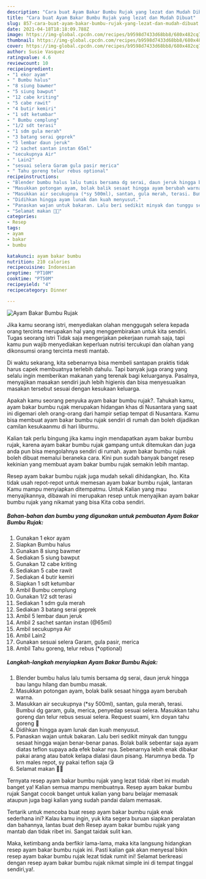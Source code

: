 ```yaml
---
description: "Cara buat Ayam Bakar Bumbu Rujak yang lezat dan Mudah Dibuat"
title: "Cara buat Ayam Bakar Bumbu Rujak yang lezat dan Mudah Dibuat"
slug: 857-cara-buat-ayam-bakar-bumbu-rujak-yang-lezat-dan-mudah-dibuat
date: 2021-04-18T18:18:09.788Z
image: https://img-global.cpcdn.com/recipes/b9598d7433d68bb8/680x482cq70/ayam-bakar-bumbu-rujak-foto-resep-utama.jpg
thumbnail: https://img-global.cpcdn.com/recipes/b9598d7433d68bb8/680x482cq70/ayam-bakar-bumbu-rujak-foto-resep-utama.jpg
cover: https://img-global.cpcdn.com/recipes/b9598d7433d68bb8/680x482cq70/ayam-bakar-bumbu-rujak-foto-resep-utama.jpg
author: Susie Vasquez
ratingvalue: 4.6
reviewcount: 10
recipeingredient:
- "1 ekor ayam"
- " Bumbu halus"
- "8 siung bawmer"
- "5 siung bawput"
- "12 cabe kriting"
- "5 cabe rawit"
- "4 butir kemiri"
- "1 sdt ketumbar"
- " Bumbu cemplung"
- "1/2 sdt terasi"
- "1 sdm gula merah"
- "3 batang serai geprek"
- "5 lembar daun jeruk"
- "2 sachet santan instan 65ml"
- "secukupnya Air"
- " Lain2"
- "sesuai selera Garam gula pasir merica"
- " Tahu goreng telur rebus optional"
recipeinstructions:
- "Blender bumbu halus lalu tumis bersama dg serai, daun jeruk hingga bau langu hilang dan bumbu masak."
- "Masukkan potongan ayam, bolak balik sesaat hingga ayam berubah warna."
- "Masukkan air secukupnya (*sy 500ml), santan, gula merah, terasi. Bumbui dg garam, gula, merica, penyedap sesuai selera. Masukkan tahu goreng dan telur rebus sesuai selera. Request suami, krn doyan tahu goreng 🤭"
- "Didihkan hingga ayam lunak dan kuah menyusut."
- "Panaskan wajan untuk bakaran. Lalu beri sedikit minyak dan tunggu sesaat hingga wajan benar-benar panas. Bolak balik sebentar saja ayam diatas teflon supaya ada efek bakar nya. Sebenarnya lebih enak dibakar pakai arang atau batok kelapa dialasi daun pisang. Harumnya beda. Tp krn males repot, sy pakai teflon saja 😘"
- "Selamat makan 🍚🍗"
categories:
- Resep
tags:
- ayam
- bakar
- bumbu

katakunci: ayam bakar bumbu 
nutrition: 210 calories
recipecuisine: Indonesian
preptime: "PT10M"
cooktime: "PT50M"
recipeyield: "4"
recipecategory: Dinner

---
```



![Ayam Bakar Bumbu Rujak](https://img-global.cpcdn.com/recipes/b9598d7433d68bb8/680x482cq70/ayam-bakar-bumbu-rujak-foto-resep-utama.jpg)

Jika kamu seorang istri, menyediakan olahan menggugah selera kepada orang tercinta merupakan hal yang menggembirakan untuk kita sendiri. Tugas seorang istri Tidak saja mengerjakan pekerjaan rumah saja, tapi kamu pun wajib menyediakan keperluan nutrisi tercukupi dan olahan yang dikonsumsi orang tercinta mesti mantab.

Di waktu  sekarang, kita sebenarnya bisa membeli santapan praktis tidak harus capek membuatnya terlebih dahulu. Tapi banyak juga orang yang selalu ingin memberikan makanan yang terenak bagi keluarganya. Pasalnya, menyajikan masakan sendiri jauh lebih higienis dan bisa menyesuaikan masakan tersebut sesuai dengan kesukaan keluarga. 



Apakah kamu seorang penyuka ayam bakar bumbu rujak?. Tahukah kamu, ayam bakar bumbu rujak merupakan hidangan khas di Nusantara yang saat ini digemari oleh orang-orang dari hampir setiap tempat di Nusantara. Kamu bisa membuat ayam bakar bumbu rujak sendiri di rumah dan boleh dijadikan camilan kesukaanmu di hari liburmu.

Kalian tak perlu bingung jika kamu ingin mendapatkan ayam bakar bumbu rujak, karena ayam bakar bumbu rujak gampang untuk ditemukan dan juga anda pun bisa mengolahnya sendiri di rumah. ayam bakar bumbu rujak boleh dibuat memalui beraneka cara. Kini pun sudah banyak banget resep kekinian yang membuat ayam bakar bumbu rujak semakin lebih mantap.

Resep ayam bakar bumbu rujak juga mudah sekali dihidangkan, lho. Kita tidak usah repot-repot untuk memesan ayam bakar bumbu rujak, lantaran Kamu mampu menyiapkan ditempatmu. Untuk Kalian yang mau menyajikannya, dibawah ini merupakan resep untuk menyajikan ayam bakar bumbu rujak yang nikamat yang bisa Kita coba sendiri.

<!--inarticleads1-->

##### Bahan-bahan dan bumbu yang digunakan untuk pembuatan Ayam Bakar Bumbu Rujak:

1. Gunakan 1 ekor ayam
1. Siapkan  Bumbu halus
1. Gunakan 8 siung bawmer
1. Sediakan 5 siung bawput
1. Gunakan 12 cabe kriting
1. Sediakan 5 cabe rawit
1. Sediakan 4 butir kemiri
1. Siapkan 1 sdt ketumbar
1. Ambil  Bumbu cemplung
1. Gunakan 1/2 sdt terasi
1. Sediakan 1 sdm gula merah
1. Sediakan 3 batang serai geprek
1. Ambil 5 lembar daun jeruk
1. Ambil 2 sachet santan instan (@65ml)
1. Ambil secukupnya Air
1. Ambil  Lain2
1. Gunakan sesuai selera Garam, gula pasir, merica
1. Ambil  Tahu goreng, telur rebus (*optional)




<!--inarticleads2-->

##### Langkah-langkah menyiapkan Ayam Bakar Bumbu Rujak:

1. Blender bumbu halus lalu tumis bersama dg serai, daun jeruk hingga bau langu hilang dan bumbu masak.
1. Masukkan potongan ayam, bolak balik sesaat hingga ayam berubah warna.
1. Masukkan air secukupnya (*sy 500ml), santan, gula merah, terasi. Bumbui dg garam, gula, merica, penyedap sesuai selera. Masukkan tahu goreng dan telur rebus sesuai selera. Request suami, krn doyan tahu goreng 🤭
1. Didihkan hingga ayam lunak dan kuah menyusut.
1. Panaskan wajan untuk bakaran. Lalu beri sedikit minyak dan tunggu sesaat hingga wajan benar-benar panas. Bolak balik sebentar saja ayam diatas teflon supaya ada efek bakar nya. Sebenarnya lebih enak dibakar pakai arang atau batok kelapa dialasi daun pisang. Harumnya beda. Tp krn males repot, sy pakai teflon saja 😘
1. Selamat makan 🍚🍗




Ternyata resep ayam bakar bumbu rujak yang lezat tidak ribet ini mudah banget ya! Kalian semua mampu membuatnya. Resep ayam bakar bumbu rujak Sangat cocok banget untuk kalian yang baru belajar memasak ataupun juga bagi kalian yang sudah pandai dalam memasak.

Tertarik untuk mencoba buat resep ayam bakar bumbu rujak enak sederhana ini? Kalau kamu ingin, yuk kita segera buruan siapkan peralatan dan bahannya, lantas buat deh Resep ayam bakar bumbu rujak yang mantab dan tidak ribet ini. Sangat taidak sulit kan. 

Maka, ketimbang anda berfikir lama-lama, maka kita langsung hidangkan resep ayam bakar bumbu rujak ini. Pasti kalian gak akan menyesal bikin resep ayam bakar bumbu rujak lezat tidak rumit ini! Selamat berkreasi dengan resep ayam bakar bumbu rujak nikmat simple ini di tempat tinggal sendiri,ya!.

